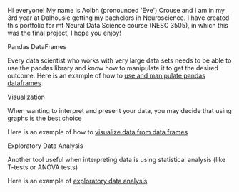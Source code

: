 Hi everyone! My name is Aoibh (pronounced 'Eve') Crouse and I am in my 3rd year at Dalhousie getting my bachelors in Neuroscience. I have created this portfolio for mt Neural Data Science course (NESC 3505), in which this was the final project, I hope you enjoy!

Pandas DataFrames

Every data scientist who works with very large data sets needs to be able to use the pandas library and know how to manipulate it to get the desired outcome.
Here is an example of how to [use and manipulate pandas dataframes](PandasDataFrameManipulation.md).

Visualization

When wanting to interpret and present your data, you may decide that using graphs is the best choice

Here is an example of how to [visualize data from data frames](Visualization.md)

Exploratory Data Analysis

Another tool useful when interpreting data is using statistical analysis (like T-tests or ANOVA tests)

Here is an example of [exploratory data analysis](EDA.md)
